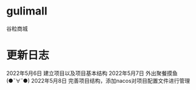 # gulimall
谷粒商城

# 更新日志  
2022年5月6日 建立项目以及项目基本结构
2022年5月7日 外出聚餐摸鱼(●ˇ∀ˇ●)
2022年5月8日 完善项目结构，添加nacos对项目配置文件进行管理
